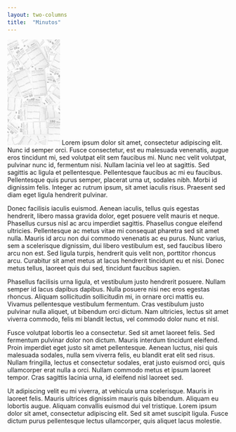 ```yaml
---
layout: two-columns
title:  "Minutos"
---
```

<img class="leadimage left" width="120" title="Erlebnispfade" src="/hintergrundwissen/minutos/minutos.jpg"> Lorem ipsum dolor sit amet, consectetur adipiscing elit. Nunc id semper orci. Fusce consectetur, est eu malesuada venenatis, augue eros tincidunt mi, sed volutpat elit sem faucibus mi. Nunc nec velit volutpat, pulvinar nunc id, fermentum nisi. Nullam lacinia vel leo at sagittis. Sed sagittis ac ligula et pellentesque. Pellentesque faucibus ac mi eu faucibus. Pellentesque quis purus semper, placerat urna ut, sodales nibh. Morbi id dignissim felis. Integer ac rutrum ipsum, sit amet iaculis risus. Praesent sed diam eget ligula hendrerit pulvinar.

Donec facilisis iaculis euismod. Aenean iaculis, tellus quis egestas hendrerit, libero massa gravida dolor, eget posuere velit mauris et neque. Phasellus cursus nisl ac arcu imperdiet sagittis. Phasellus congue eleifend ultricies. Pellentesque ac metus vitae mi consequat pharetra sed sit amet nulla. Mauris id arcu non dui commodo venenatis ac eu purus. Nunc varius, sem a scelerisque dignissim, dui libero vestibulum est, sed faucibus libero arcu non est. Sed ligula turpis, hendrerit quis velit non, porttitor rhoncus arcu. Curabitur sit amet metus at lacus hendrerit tincidunt eu et nisi. Donec metus tellus, laoreet quis dui sed, tincidunt faucibus sapien.

Phasellus facilisis urna ligula, et vestibulum justo hendrerit posuere. Nullam semper id lacus dapibus dapibus. Nulla posuere nisi nec eros egestas rhoncus. Aliquam sollicitudin sollicitudin mi, in ornare orci mattis eu. Vivamus pellentesque vestibulum fermentum. Cras vestibulum justo pulvinar nulla aliquet, ut bibendum orci dictum. Nam ultricies, lectus sit amet viverra commodo, felis mi blandit lectus, vel commodo dolor nunc et nisl.

Fusce volutpat lobortis leo a consectetur. Sed sit amet laoreet felis. Sed fermentum pulvinar dolor non dictum. Mauris interdum tincidunt eleifend. Proin imperdiet eget justo sit amet pellentesque. Aenean luctus, nisi quis malesuada sodales, nulla sem viverra felis, eu blandit erat elit sed risus. Nullam fringilla, lectus et consectetur sodales, erat justo euismod orci, quis ullamcorper erat nulla a orci. Nullam commodo metus et ipsum laoreet tempor. Cras sagittis lacinia urna, id eleifend nisl laoreet sed.

Ut adipiscing velit eu mi viverra, at vehicula urna scelerisque. Mauris in laoreet felis. Mauris ultrices dignissim mauris quis bibendum. Aliquam eu lobortis augue. Aliquam convallis euismod dui vel tristique. Lorem ipsum dolor sit amet, consectetur adipiscing elit. Sed sit amet suscipit ligula. Fusce dictum purus pellentesque lectus ullamcorper, quis aliquet lacus molestie.